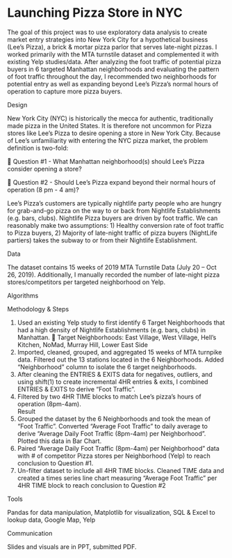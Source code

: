 # Launching Pizza Store in NYC
 
The goal of this project was to use exploratory data analysis to create market entry strategies into New York City for a hypothetical business (Lee’s Pizza), a brick & mortar pizza parlor that serves late-night pizzas. I worked primarily with the MTA turnstile dataset and complemented it with existing Yelp studies/data. After analyzing the foot traffic of potential pizza buyers in 6 targeted Manhattan neighborhoods and evaluating the pattern of foot traffic throughout the day, I recommended two neighborhoods for potential entry as well as expanding beyond Lee’s Pizza’s normal hours of operation to capture more pizza buyers. 

Design

New York City (NYC) is historically the mecca for authentic, traditionally made pizza in the United States. It is therefore not uncommon for Pizza stores like Lee’s Pizza to desire opening a store in New York City.  Because of Lee’s unfamiliarity with entering the NYC pizza market, the problem definition is two-fold:

	Question #1 - What Manhattan neighborhood(s) should Lee’s Pizza consider opening a store?

	Question #2 - Should Lee’s Pizza expand beyond their normal hours of operation (8 pm - 4 am)?

Lee’s Pizza’s customers are typically nightlife party people who are hungry for grab-and-go pizza on the way to or back from Nightlife Establishments (e.g. bars, clubs). Nightlife Pizza buyers are driven by foot traffic. We can reasonably make two assumptions: 1) Healthy conversion rate of foot traffic to Pizza buyers, 2) Majority of late-night traffic of pizza buyers (NightLife partiers) takes the subway to or from their Nightlife Establishment. 

Data

The dataset contains 15 weeks of 2019 MTA Turnstile Data (July 20 – Oct 26, 2019). Additionally, I manually recorded the number of late-night pizza stores/competitors per targeted neighborhood on Yelp.

Algorithms

Methodology & Steps

1.	Used an existing Yelp study  to first identify 6 Target Neighborhoods that had a high density of Nightlife Establishments (e.g. bars, clubs) in Manhattan.
	Target Neighborhoods: East Village, West Village, Hell’s Kitchen, NoMad, Murray Hill, Lower East Side
2.	Imported, cleaned, grouped, and aggregated 15 weeks of MTA turnpike data. Filtered out the 13 stations located in the 6 Neighborhoods. Added “Neighborhood” column to isolate the 6 target neighborhoods. 
3.	After cleaning the ENTRIES & EXITS data for negatives, outliers, and using shift(1) to create incremental 4HR entries & exits, I combined ENTRIES & EXITS to derive “Foot Traffic”.  
4.	Filtered by two 4HR TIME blocks to match Lee’s pizza’s hours of operation (8pm-4am).   
Result
5.	Grouped the dataset by the 6 Neighborhoods and took the mean of “Foot Traffic”. Converted “Average Foot Traffic” to daily average to derive “Average Daily Foot Traffic (8pm-4am) per Neighborhood”.  Plotted this data in Bar Chart. 
6.	Paired “Average Daily Foot Traffic (8pm-4am) per Neighborhood” data with # of competitor Pizza stores per Neighborhood (Yelp) to reach conclusion to Question #1. 
7.	Un-filter dataset to include all 4HR TIME blocks. Cleaned TIME data and created a times series line chart measuring “Average Foot Traffic” per 4HR TIME block to reach conclusion to Question #2

Tools

Pandas for data manipulation, Matplotlib for visualization, SQL & Excel to lookup data, Google Map, Yelp

Communication

Slides and visuals are in PPT, submitted PDF. 
